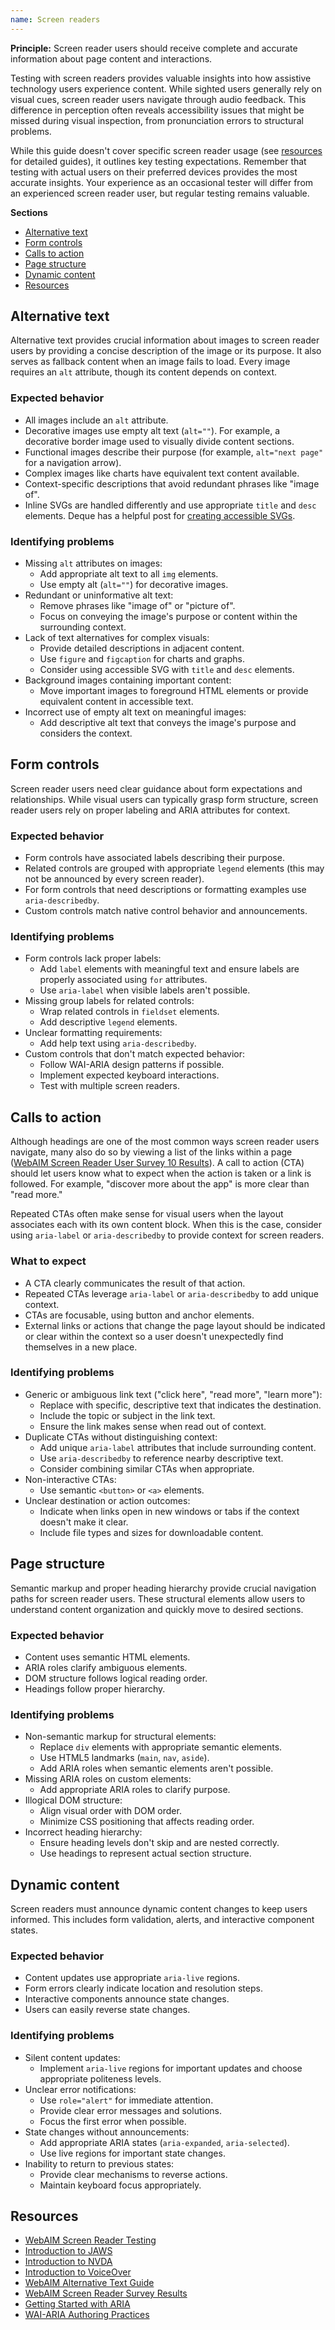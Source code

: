 ```yaml
---
name: Screen readers
---
```


**Principle:** Screen reader users should receive complete and accurate information about page content and interactions.

Testing with screen readers provides valuable insights into how assistive technology users experience content. While sighted users generally rely on visual cues, screen reader users navigate through audio feedback. This difference in perception often reveals accessibility issues that might be missed during visual inspection, from pronunciation errors to structural problems.

While this guide doesn't cover specific screen reader usage (see [resources](#resources) for detailed guides), it outlines key testing expectations. Remember that testing with actual users on their preferred devices provides the most accurate insights. Your experience as an occasional tester will differ from an experienced screen reader user, but regular testing remains valuable.

**Sections**

- [Alternative text](#alternative-text)
- [Form controls](#form-controls)
- [Calls to action](#calls-to-action)
- [Page structure](#page-structure)
- [Dynamic content](#dynamic-content)
- [Resources](#resources)

## Alternative text

Alternative text provides crucial information about images to screen reader users by providing a concise description of the image or its purpose. It also serves as fallback content when an image fails to load. Every image requires an `alt` attribute, though its content depends on context.

### Expected behavior

- All images include an `alt` attribute.
- Decorative images use empty alt text (`alt=""`). For example, a decorative border image used to visually divide content sections.
- Functional images describe their purpose (for example, `alt="next page"` for a navigation arrow).
- Complex images like charts have equivalent text content available.
- Context-specific descriptions that avoid redundant phrases like "image of".
- Inline SVGs are handled differently and use appropriate `title` and `desc` elements. Deque has a helpful post for [creating accessible SVGs](https://www.deque.com/blog/creating-accessible-svgs/).

### Identifying problems

- Missing `alt` attributes on images:
  - Add appropriate alt text to all `img` elements.
  - Use empty alt (`alt=""`) for decorative images.
- Redundant or uninformative alt text:
  - Remove phrases like "image of" or "picture of".
  - Focus on conveying the image's purpose or content within the surrounding context.
- Lack of text alternatives for complex visuals:
  - Provide detailed descriptions in adjacent content.
  - Use `figure` and `figcaption` for charts and graphs.
  - Consider using accessible SVG with `title` and `desc` elements.
- Background images containing important content:
  - Move important images to foreground HTML elements or provide equivalent content in accessible text.
- Incorrect use of empty alt text on meaningful images:
  - Add descriptive alt text that conveys the image's purpose and considers the context.

## Form controls

Screen reader users need clear guidance about form expectations and relationships. While visual users can typically grasp form structure, screen reader users rely on proper labeling and ARIA attributes for context.

### Expected behavior

- Form controls have associated labels describing their purpose.
- Related controls are grouped with appropriate `legend` elements (this may not be announced by every screen reader).
- For form controls that need descriptions or formatting examples use `aria-describedby`.
- Custom controls match native control behavior and announcements.

### Identifying problems

- Form controls lack proper labels:
  - Add `label` elements with meaningful text and ensure labels are properly associated using `for` attributes.
  - Use `aria-label` when visible labels aren't possible.
- Missing group labels for related controls:
  - Wrap related controls in `fieldset` elements.
  - Add descriptive `legend` elements.
- Unclear formatting requirements:
  - Add help text using `aria-describedby`.
- Custom controls that don't match expected behavior:
  - Follow WAI-ARIA design patterns if possible.
  - Implement expected keyboard interactions.
  - Test with multiple screen readers.

## Calls to action

Although headings are one of the most common ways screen reader users navigate, many also do so by viewing a list of the links within a page ([WebAIM Screen Reader User Survey 10 Results](https://webaim.org/projects/screenreadersurvey10/#finding)). A call to action (CTA) should let users know what to expect when the action is taken or a link is followed. For example, "discover more about the app" is more clear than "read more."

Repeated CTAs often make sense for visual users when the layout associates each with its own content block. When this is the case, consider using `aria-label` or `aria-describedby` to provide context for screen readers.

### What to expect

- A CTA clearly communicates the result of that action.
- Repeated CTAs leverage `aria-label` or `aria-describedby` to add unique context.
- CTAs are focusable, using button and anchor elements.
- External links or actions that change the page layout should be indicated or clear within the context so a user doesn't unexpectedly find themselves in a new place.

### Identifying problems

- Generic or ambiguous link text ("click here", "read more", "learn more"):
  - Replace with specific, descriptive text that indicates the destination.
  - Include the topic or subject in the link text.
  - Ensure the link makes sense when read out of context.
- Duplicate CTAs without distinguishing context:
  - Add unique `aria-label` attributes that include surrounding content.
  - Use `aria-describedby` to reference nearby descriptive text.
  - Consider combining similar CTAs when appropriate.
- Non-interactive CTAs:
  - Use semantic `<button>` or `<a>` elements.
- Unclear destination or action outcomes:
  - Indicate when links open in new windows or tabs if the context doesn't make it clear.
  - Include file types and sizes for downloadable content.

## Page structure

Semantic markup and proper heading hierarchy provide crucial navigation paths for screen reader users. These structural elements allow users to understand content organization and quickly move to desired sections.

### Expected behavior

- Content uses semantic HTML elements.
- ARIA roles clarify ambiguous elements.
- DOM structure follows logical reading order.
- Headings follow proper hierarchy.

### Identifying problems

- Non-semantic markup for structural elements:
  - Replace `div` elements with appropriate semantic elements.
  - Use HTML5 landmarks (`main`, `nav`, `aside`).
  - Add ARIA roles when semantic elements aren't possible.
- Missing ARIA roles on custom elements:
  - Add appropriate ARIA roles to clarify purpose.
- Illogical DOM structure:
  - Align visual order with DOM order.
  - Minimize CSS positioning that affects reading order.
- Incorrect heading hierarchy:
  - Ensure heading levels don't skip and are nested correctly.
  - Use headings to represent actual section structure.

## Dynamic content

Screen readers must announce dynamic content changes to keep users informed. This includes form validation, alerts, and interactive component states.

### Expected behavior

- Content updates use appropriate `aria-live` regions.
- Form errors clearly indicate location and resolution steps.
- Interactive components announce state changes.
- Users can easily reverse state changes.

### Identifying problems

- Silent content updates:
  - Implement `aria-live` regions for important updates and choose appropriate politeness levels.
- Unclear error notifications:
  - Use `role="alert"` for immediate attention.
  - Provide clear error messages and solutions.
  - Focus the first error when possible.
- State changes without announcements:
  - Add appropriate ARIA states (`aria-expanded`, `aria-selected`).
  - Use live regions for important state changes.
- Inability to return to previous states:
  - Provide clear mechanisms to reverse actions.
  - Maintain keyboard focus appropriately.

## Resources

- [WebAIM Screen Reader Testing](https://webaim.org/articles/screenreader_testing/)
- [Introduction to JAWS](https://webaim.org/articles/jaws/)
- [Introduction to NVDA](https://webaim.org/articles/nvda/)
- [Introduction to VoiceOver](https://webaim.org/articles/voiceover/)
- [WebAIM Alternative Text Guide](https://webaim.org/techniques/alttext/)
- [WebAIM Screen Reader Survey Results](https://webaim.org/projects/screenreadersurvey7/)
- [Getting Started with ARIA](https://a11yproject.com/posts/getting-started-aria/)
- [WAI-ARIA Authoring Practices](https://www.w3.org/TR/wai-aria-practices-1.1/)
